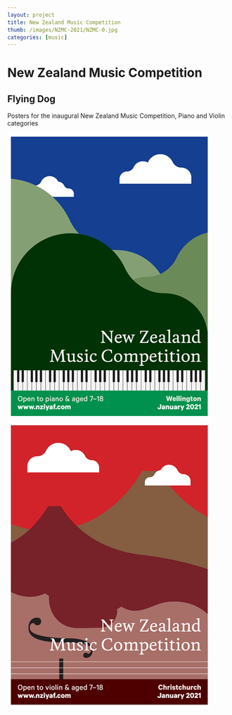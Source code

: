 ```yaml
---
layout: project
title: New Zealand Music Competition
thumb: /images/NZMC-2021/NZMC-0.jpg
categories: [music]
---
```


# New Zealand Music Competition

## Flying Dog

Posters for the inaugural New Zealand Music Competition, Piano and Violin categories  

![](/images/NZMC-2021/NZMC-1.jpg)
![](/images/NZMC-2021/NZMC-2.jpg)